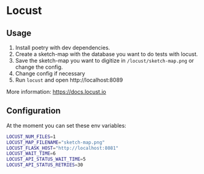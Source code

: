 # Locust

## Usage

1. Install poetry with dev dependencies.
2. Create a sketch-map with the database you want to do tests with locust.
3. Save the sketch-map you want to digitize in `/locust/sketch-map.png` or change the config.
4. Change config if necessary
5. Run `locust` and open http://localhost:8089

More information: https://docs.locust.io

## Configuration

At the moment you can set these env variables:
```bash
LOCUST_NUM_FILES=1
LOCUST_MAP_FILENAME="sketch-map.png"
LOCUST_FLASK_HOST="http://localhost:8081"
LOCUST_WAIT_TIME=6
LOCUST_API_STATUS_WAIT_TIME=5
LOCUST_API_STATUS_RETRIES=30
```

